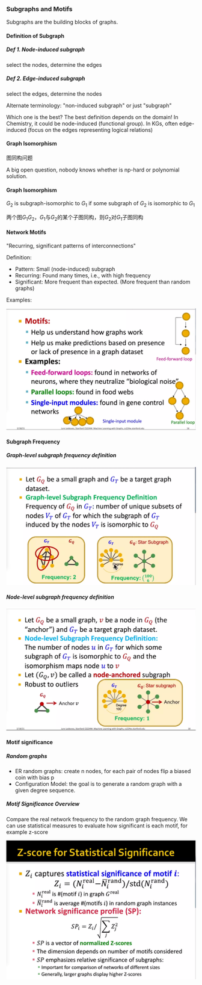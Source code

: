 ### Subgraphs and Motifs

Subgraphs are the building blocks of graphs.

#### Definition of Subgraph

##### Def 1. Node-induced subgraph

select the nodes, determine the edges

##### Def 2. Edge-induced subgraph

select the edges, determine the nodes

Alternate terminology: "non-induced subgraph" or just "subgraph"

Which one is the best? The best definition depends on the domain! In Chemistry, it could be node-induced (functional group). In KGs, often edge-induced (focus on the edges representing logical relations)

#### Graph Isomorphism

图同构问题

A big open question, nobody knows whether is np-hard or polynomial solution.

#### Graph Isomorphism

$G_2$ is subgraph-isomorphic to $G_1$ if some subgraph of $G_2$ is isomorphic to $G_1$

两个图$G_1$$G_2$，$G_1$与$G_2$的某个子图同构，则$G_2$对$G_1$子图同构

#### Network Motifs

"Recurring, significant patterns of interconnections"

Definition:

- Pattern: Small (node-induced) subgraph
- Recurring: Found many times, i.e., with high frequency
- Significant: More frequent than expected. (More frequent than random graphs)

Examples:

![image-20220718172213952](..\pics\Motifs_examples.png)

#### Subgraph Frequency

##### Graph-level subgraph frequency definition

![image-20220718173446412](..\pics\Subgraph_frequency.png)

##### Node-level subgraph frequency definition

![image-20220718173853033](..\pics\node-level_subgraph_frequency.png)

#### Motif significance

##### Random graphs

- ER random graphs: create n nodes, for each pair of nodes flip a biased coin with bias p
- Configuration Model: the goal is to generate a random graph with a given degree sequence. 

##### Motif Significance Overview

Compare the real network frequency to the random graph frequency. We can use statistical measures to evaluate how significant is each motif, for example z-score

![image-20220718175731107](..\pics\Z-score_for_statistical_significance.png)